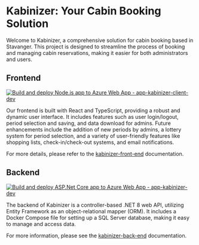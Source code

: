 # Kabinizer: Your Cabin Booking Solution

Welcome to Kabinizer, a comprehensive solution for cabin booking based in Stavanger. This project is designed to streamline the process of booking and managing cabin reservations, making it easier for both administrators and users.

## Frontend
[![Build and deploy Node.js app to Azure Web App - app-kabinizer-client-dev](https://github.com/miles-no/miles_kabinizer/actions/workflows/main_app-kabinizer-client-dev.yml/badge.svg)](https://github.com/miles-no/miles_kabinizer/actions/workflows/main_app-kabinizer-client-dev.yml)

Our frontend is built with React and TypeScript, providing a robust and dynamic user interface. It includes features such as user login/logout, period selection and saving, and data download for admins. Future enhancements include the addition of new periods by admins, a lottery system for period selection, and a variety of user-friendly features like shopping lists, check-in/check-out systems, and email notifications.

For more details, please refer to the [kabinizer-front-end](kabinizer-front-end/README.md) documentation.

## Backend
[![Build and deploy ASP.Net Core app to Azure Web App - app-kabinizer-dev](https://github.com/miles-no/miles_kabinizer/actions/workflows/main_app-kabinizer-dev.yml/badge.svg)](https://github.com/miles-no/miles_kabinizer/actions/workflows/main_app-kabinizer-dev.yml)

The backend of Kabinizer is a controller-based .NET 8 web API, utilizing Entity Framework as an object-relational mapper (ORM). It includes a Docker Compose file for setting up a SQL Server database, making it easy to manage and access data.

For more information, please see the [kabinizer-back-end](kabinizer-back-end/README.md) documentation.
